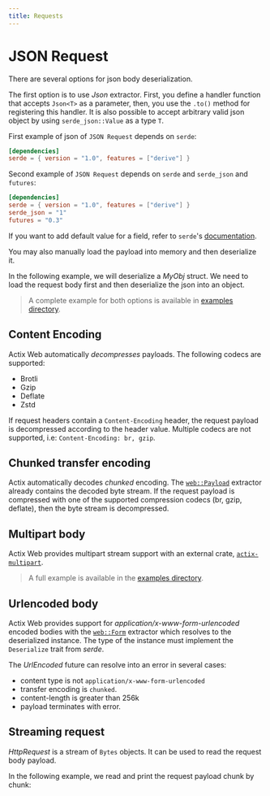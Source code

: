 ```yaml
---
title: Requests
---
```


# JSON Request

There are several options for json body deserialization.

The first option is to use _Json_ extractor. First, you define a handler function that accepts `Json<T>` as a parameter, then, you use the `.to()` method for registering this handler. It is also possible to accept arbitrary valid json object by using `serde_json::Value` as a type `T`.

First example of json of `JSON Request` depends on `serde`:

```toml
[dependencies]
serde = { version = "1.0", features = ["derive"] }
```

Second example of `JSON Request` depends on `serde` and `serde_json` and `futures`:

```toml
[dependencies]
serde = { version = "1.0", features = ["derive"] }
serde_json = "1"
futures = "0.3"
```

If you want to add default value for a field, refer to `serde`'s [documentation](https://serde.rs/attr-default.html).

<CodeBlock example="requests" file="main.rs" section="json-request" />

You may also manually load the payload into memory and then deserialize it.

In the following example, we will deserialize a _MyObj_ struct. We need to load the request body first and then deserialize the json into an object.

<CodeBlock example="requests" file="manual.rs" section="json-manual" />

> A complete example for both options is available in [examples directory][examples].

## Content Encoding

Actix Web automatically _decompresses_ payloads. The following codecs are supported:

- Brotli
- Gzip
- Deflate
- Zstd

If request headers contain a `Content-Encoding` header, the request payload is decompressed according to the header value. Multiple codecs are not supported, i.e: `Content-Encoding: br, gzip`.

## Chunked transfer encoding

Actix automatically decodes _chunked_ encoding. The [`web::Payload`][payloadextractor] extractor already contains the decoded byte stream. If the request payload is compressed with one of the supported compression codecs (br, gzip, deflate), then the byte stream is decompressed.

## Multipart body

Actix Web provides multipart stream support with an external crate, [`actix-multipart`][multipartcrate].

> A full example is available in the [examples directory][multipartexample].

## Urlencoded body

Actix Web provides support for _application/x-www-form-urlencoded_ encoded bodies with the [`web::Form`][formencoded] extractor which resolves to the deserialized instance. The type of the instance must implement the `Deserialize` trait from _serde_.

The _UrlEncoded_ future can resolve into an error in several cases:

- content type is not `application/x-www-form-urlencoded`
- transfer encoding is `chunked`.
- content-length is greater than 256k
- payload terminates with error.

<CodeBlock example="requests" file="urlencoded.rs" section="urlencoded" />

## Streaming request

_HttpRequest_ is a stream of `Bytes` objects. It can be used to read the request body payload.

In the following example, we read and print the request payload chunk by chunk:

<CodeBlock example="requests" file="streaming.rs" section="streaming" />

[examples]: https://github.com/actix/examples/tree/master/json/json
[multipartstruct]: https://docs.rs/actix-multipart/0.2/actix_multipart/struct.Multipart.html
[fieldstruct]: https://docs.rs/actix-multipart/0.2/actix_multipart/struct.Field.html
[multipartexample]: https://github.com/actix/examples/tree/master/forms/multipart
[urlencoded]: https://docs.rs/actix-web/4/actix_web/dev/struct.UrlEncoded.html
[payloadextractor]: https://docs.rs/actix-web/4/actix_web/web/struct.Payload.html
[multipartcrate]: https://crates.io/crates/actix-multipart
[formencoded]: https://docs.rs/actix-web/4/actix_web/web/struct.Form.html
